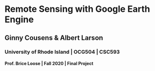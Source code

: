# __Remote Sensing with Google Earth Engine__
## Ginny Cousens & Albert Larson
### University of Rhode Island | OCG504 | CSC593
#### Prof. Brice Loose | Fall 2020 | Final Project
